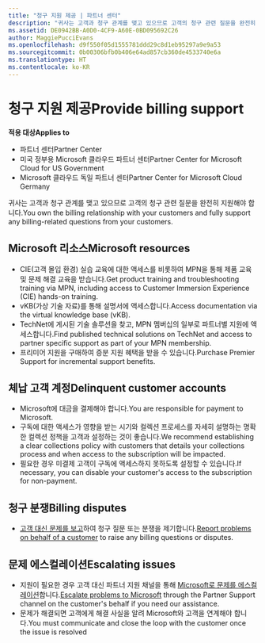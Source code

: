 ```yaml
---
title: "청구 지원 제공 | 파트너 센터"
description: "귀사는 고객과 청구 관계를 맺고 있으므로 고객의 청구 관련 질문을 완전히 지원해야 합니다."
ms.assetid: DE0942BB-A0D0-4CF9-A60E-0BD095692C26
author: MaggiePucciEvans
ms.openlocfilehash: d9f550f05d1555781ddd29c8d1eb95297a9e9a53
ms.sourcegitcommit: 0b00306bfb0b406e64ad857cb360de4533740e6a
ms.translationtype: HT
ms.contentlocale: ko-KR
---
```

# <a name="provide-billing-support"></a><span data-ttu-id="bc204-103">청구 지원 제공</span><span class="sxs-lookup"><span data-stu-id="bc204-103">Provide billing support</span></span>

**<span data-ttu-id="bc204-104">적용 대상</span><span class="sxs-lookup"><span data-stu-id="bc204-104">Applies to</span></span>**

-  <span data-ttu-id="bc204-105">파트너 센터</span><span class="sxs-lookup"><span data-stu-id="bc204-105">Partner Center</span></span>
-  <span data-ttu-id="bc204-106">미국 정부용 Microsoft 클라우드 파트너 센터</span><span class="sxs-lookup"><span data-stu-id="bc204-106">Partner Center for Microsoft Cloud for US Government</span></span>
-  <span data-ttu-id="bc204-107">Microsoft 클라우드 독일 파트너 센터</span><span class="sxs-lookup"><span data-stu-id="bc204-107">Partner Center for Microsoft Cloud Germany</span></span>

<span data-ttu-id="bc204-108">귀사는 고객과 청구 관계를 맺고 있으므로 고객의 청구 관련 질문을 완전히 지원해야 합니다.</span><span class="sxs-lookup"><span data-stu-id="bc204-108">You own the billing relationship with your customers and fully support any billing-related questions from your customers.</span></span>

## <span data-ttu-id="bc204-109"><a href="" id="microsoftresources"></a>Microsoft 리소스</span><span class="sxs-lookup"><span data-stu-id="bc204-109"><a href="" id="microsoftresources"></a>Microsoft resources</span></span>


-   <span data-ttu-id="bc204-110">CIE(고객 몰입 환경) 실습 교육에 대한 액세스를 비롯하여 MPN을 통해 제품 교육 및 문제 해결 교육을 받습니다.</span><span class="sxs-lookup"><span data-stu-id="bc204-110">Get product training and troubleshooting training via MPN, including access to Customer Immersion Experience (CIE) hands-on training.</span></span>
-   <span data-ttu-id="bc204-111">vKB(가상 기술 자료)를 통해 설명서에 액세스합니다.</span><span class="sxs-lookup"><span data-stu-id="bc204-111">Access documentation via the virtual knowledge base (vKB).</span></span>
-   <span data-ttu-id="bc204-112">TechNet에 게시된 기술 솔루션을 찾고, MPN 멤버십의 일부로 파트너별 지원에 액세스합니다.</span><span class="sxs-lookup"><span data-stu-id="bc204-112">Find published technical solutions on TechNet and access to partner specific support as part of your MPN membership.</span></span>
-   <span data-ttu-id="bc204-113">프리미어 지원을 구매하여 증분 지원 혜택을 받을 수 있습니다.</span><span class="sxs-lookup"><span data-stu-id="bc204-113">Purchase Premier Support for incremental support benefits.</span></span>

## <span data-ttu-id="bc204-114"><a href="" id="delinquentcustomeraccounts"></a>체납 고객 계정</span><span class="sxs-lookup"><span data-stu-id="bc204-114"><a href="" id="delinquentcustomeraccounts"></a>Delinquent customer accounts</span></span>


-   <span data-ttu-id="bc204-115">Microsoft에 대금을 결제해야 합니다.</span><span class="sxs-lookup"><span data-stu-id="bc204-115">You are responsible for payment to Microsoft.</span></span>
-   <span data-ttu-id="bc204-116">구독에 대한 액세스가 영향을 받는 시기와 컬렉션 프로세스를 자세히 설명하는 명확한 컬렉션 정책을 고객과 설정하는 것이 좋습니다.</span><span class="sxs-lookup"><span data-stu-id="bc204-116">We recommend establishing a clear collections policy with customers that details your collections process and when access to the subscription will be impacted.</span></span>
-   <span data-ttu-id="bc204-117">필요한 경우 미결제 고객이 구독에 액세스하지 못하도록 설정할 수 있습니다.</span><span class="sxs-lookup"><span data-stu-id="bc204-117">If necessary, you can disable your customer's access to the subscription for non-payment.</span></span>

## <span data-ttu-id="bc204-118"><a href="" id="billingdisputes"></a>청구 분쟁</span><span class="sxs-lookup"><span data-stu-id="bc204-118"><a href="" id="billingdisputes"></a>Billing disputes</span></span>


-   <span data-ttu-id="bc204-119">[고객 대신 문제를 보고](report-problems-on-behalf-of-a-customer.md)하여 청구 질문 또는 분쟁을 제기합니다.</span><span class="sxs-lookup"><span data-stu-id="bc204-119">[Report problems on behalf of a customer](report-problems-on-behalf-of-a-customer.md) to raise any billing questions or disputes.</span></span>

## <span data-ttu-id="bc204-120"><a href="" id="escalatingissues"></a>문제 에스컬레이션</span><span class="sxs-lookup"><span data-stu-id="bc204-120"><a href="" id="escalatingissues"></a>Escalating issues</span></span>


-   <span data-ttu-id="bc204-121">지원이 필요한 경우 고객 대신 파트너 지원 채널을 통해 [Microsoft로 문제를 에스컬레이션](escalate-problems-to-microsoft.md)합니다.</span><span class="sxs-lookup"><span data-stu-id="bc204-121">[Escalate problems to Microsoft](escalate-problems-to-microsoft.md) through the Partner Support channel on the customer's behalf if you need our assistance.</span></span>
-   <span data-ttu-id="bc204-122">문제가 해결되면 고객에게 해결 사실을 알려 Microsoft와 고객을 연계해야 합니다.</span><span class="sxs-lookup"><span data-stu-id="bc204-122">You must communicate and close the loop with the customer once the issue is resolved</span></span>

 

 



